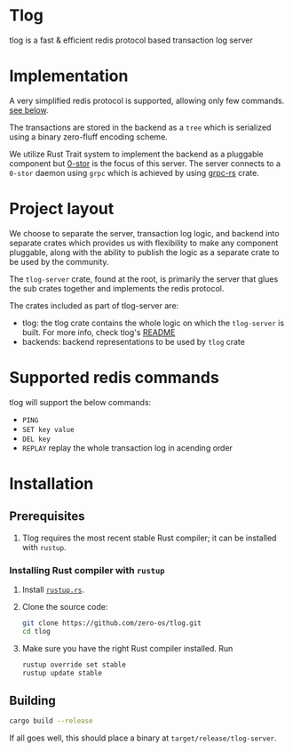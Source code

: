 # Tlog

tlog is a fast & efficient redis protocol based transaction log server


# Implementation

A very simplified redis protocol is supported, allowing only few commands. [see below](#supported-redis-commands).

The transactions are stored in the backend as a `tree` which is serialized using a binary zero-fluff encoding scheme.

We utilize Rust Trait system to implement the backend as a pluggable component but [0-stor](https://github.com/zero-os/0-stor) is the focus of this server. The server connects to a `0-stor` daemon using `grpc` which is achieved by using [grpc-rs](https://github.com/pingcap/grpc-rs) crate.

# Project layout

We choose to separate the server, transaction log logic, and backend into separate crates which provides us with flexibility to make any component pluggable, along with the ability to publish the logic as a separate crate to be used by the community.

The `tlog-server` crate, found at the root, is primarily the server that glues the sub crates together and implements the redis protocol.

The crates included as part of tlog-server are:

* tlog: the tlog crate contains the whole logic on which the `tlog-server` is built. For more info, check tlog's [README](./tlog/README.md)
* backends: backend representations to be used by `tlog` crate

# Supported redis commands

tlog will support the below commands:

* `PING`
* `SET key value`
* `DEL key`
* `REPLAY` replay the whole transaction log in acending order

# Installation

## Prerequisites

1. Tlog requires the most recent stable Rust compiler; it can be installed with
   `rustup`.

### Installing Rust compiler with `rustup`

1. Install [`rustup.rs`](https://rustup.rs/).

2. Clone the source code:

   ```sh
   git clone https://github.com/zero-os/tlog.git
   cd tlog
   ```

3. Make sure you have the right Rust compiler installed. Run

   ```sh
   rustup override set stable
   rustup update stable
   ```


## Building

```sh
cargo build --release
```

If all goes well, this should place a binary at `target/release/tlog-server`.